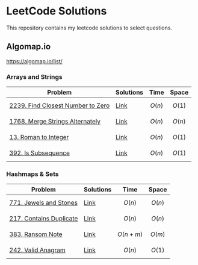 # LeetCode Solutions

This repository contains my leetcode solutions to select questions.

## Algomap.io

https://algomap.io/list/

### Arrays and Strings

| Problem                                                                                                     | Solutions                                             | Time     | Space    |
| ----------------------------------------------------------------------------------------------------------- | ----------------------------------------------------- | -------- | -------- |
| [2239. Find Closest Number to Zero](https://leetcode.com/problems/find-closest-number-to-zero/description/) | [Link](/2239.%20Find%20Closest%20Number%20to%20Zero/) | $$O(n)$$ | $$O(1)$$ |
| [1768. Merge Strings Alternately](https://leetcode.com/problems/merge-strings-alternately/description/)     | [Link](/1768.%20Merge%20Strings%20Alternately/)       | $$O(n)$$ | $$O(n)$$ |
| [13. Roman to Integer](https://leetcode.com/problems/roman-to-integer/description/)                         | [Link](/13.%20Roman%20to%20Integer/)                  | $$O(n)$$ | $$O(1)$$ |
| [392. Is Subsequence](https://leetcode.com/problems/is-subsequence/description/)                            | [Link](/392.%20Is%20Subsequence/)                     | $$O(n)$$ | $$O(1)$$ |

### Hashmaps & Sets

| Problem                                                                                  | Solutions                              | Time         | Space    |
| ---------------------------------------------------------------------------------------- | -------------------------------------- | ------------ | -------- |
| [771. Jewels and Stones](https://leetcode.com/problems/jewels-and-stones/description/)   | [Link](/771.%20Jewels%20and%20Stones/) | $$O(n)$$     | $$O(n)$$ |
| [217. Contains Duplicate](https://leetcode.com/problems/contains-duplicate/description/) | [Link](/217.%20Contains%20Duplicate/)  | $$O(n)$$     | $$O(n)$$ |
| [383. Ransom Note](https://leetcode.com/problems/ransom-note/description/)               | [Link](/383.%20Ransom%20Note/)         | $$O(n + m)$$ | $$O(m)$$ |
| [242. Valid Anagram](https://leetcode.com/problems/valid-anagram/description/)           | [Link](/242.%20Valid%20Anagram/)       | $$O(n)$$     | $$O(1)$$ |
